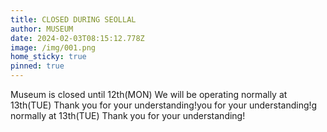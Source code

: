 ```yaml
---
title: CLOSED DURING SEOLLAL
author: MUSEUM
date: 2024-02-03T08:15:12.778Z
image: /img/001.png
home_sticky: true
pinned: true
---
```

Museum is closed until 12th(MON)
We will be operating normally at 13th(TUE)
Thank you for your understanding!you for your understanding!g normally at 13th(TUE)
Thank you for your understanding!